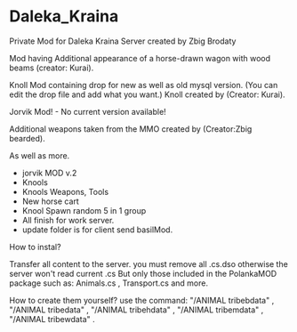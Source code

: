 # Daleka_Kraina
Private Mod for Daleka Kraina Server created by Zbig Brodaty


Mod having
Additional appearance of a horse-drawn wagon with wood beams (creator: Kurai). 

Knoll Mod containing drop for new as well as old mysql version. (You can edit the drop file and add what you want.) Knoll created by (Creator: Kurai).

Jorvik Mod! - No current version available!

Additional weapons taken from the MMO created by (Creator:Zbig bearded).

As well as more. 

- jorvik MOD v.2
- Knools
- Knools Weapons, Tools 
- New horse cart
- Knool Spawn random 5 in 1 group
- All finish for work server. 
- update folder is for client send basilMod.

How to instal?

Transfer all content to the server.
you must remove all .cs.dso otherwise the server won't read current .cs
But only those included in the PolankaMOD package
such as: Animals.cs , Transport.cs and more.

How to create them yourself?
use the command:
"/ANIMAL tribebdata" ,
"/ANIMAL tribedata" ,
"/ANIMAL tribehdata" ,
"/ANIMAL tribemdata" ,
"/ANIMAL tribewdata" .
